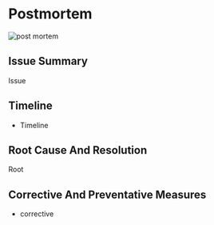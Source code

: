 # Postmortem

![post mortem](post-mortem.jpg)

## Issue Summary

Issue

## Timeline

+ Timeline

## Root Cause And Resolution

Root

## Corrective And Preventative Measures

+ corrective
